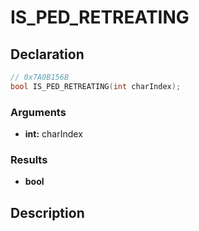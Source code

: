 # IS_PED_RETREATING

## Declaration
```cpp
// 0x7A0B156B
bool IS_PED_RETREATING(int charIndex);
```

### Arguments
- **int:** charIndex

### Results
- **bool**

## Description
